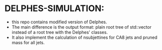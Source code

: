 DELPHES-SIMULATION:
====================

 * this repo contains modified version of Delphes.
 * The main difference is the output format: plain root tree of std::vector<float> instead of a root tree with the Delphes' classes.
 * It also implement the calculation of nsubjettines for CA8 jets and pruned mass for all jets.
